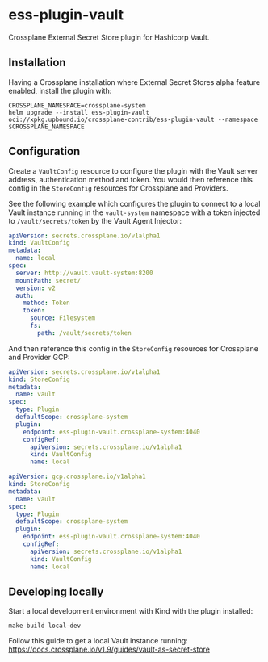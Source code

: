 # ess-plugin-vault

Crossplane External Secret Store plugin for Hashicorp Vault.

## Installation

Having a Crossplane installation where External Secret Stores alpha feature enabled, install the plugin with:

```
CROSSPLANE_NAMESPACE=crossplane-system
helm upgrade --install ess-plugin-vault oci://xpkg.upbound.io/crossplane-contrib/ess-plugin-vault --namespace $CROSSPLANE_NAMESPACE
```

## Configuration

Create a `VaultConfig` resource to configure the plugin with the Vault server
address, authentication method and token. You would then reference this config
in the `StoreConfig` resources for Crossplane and Providers.

See the following example which configures the plugin to connect to a local
Vault instance running in the `vault-system` namespace with a token injected to
`/vault/secrets/token` by the Vault Agent Injector:

```yaml
apiVersion: secrets.crossplane.io/v1alpha1
kind: VaultConfig
metadata:
  name: local
spec:
  server: http://vault.vault-system:8200
  mountPath: secret/
  version: v2
  auth:
    method: Token
    token:
      source: Filesystem
      fs:
        path: /vault/secrets/token
```

And then reference this config in the `StoreConfig` resources for Crossplane and
Provider GCP:

```yaml
apiVersion: secrets.crossplane.io/v1alpha1
kind: StoreConfig
metadata:
  name: vault
spec:
  type: Plugin
  defaultScope: crossplane-system
  plugin:
    endpoint: ess-plugin-vault.crossplane-system:4040
    configRef:
      apiVersion: secrets.crossplane.io/v1alpha1
      kind: VaultConfig
      name: local
```

```yaml
apiVersion: gcp.crossplane.io/v1alpha1
kind: StoreConfig
metadata:
  name: vault
spec:
  type: Plugin
  defaultScope: crossplane-system
  plugin:
    endpoint: ess-plugin-vault.crossplane-system:4040
    configRef:
      apiVersion: secrets.crossplane.io/v1alpha1
      kind: VaultConfig
      name: local
```

## Developing locally

Start a local development environment with Kind with the plugin installed:

```
make build local-dev
```

Follow this guide to get a local Vault instance running: https://docs.crossplane.io/v1.9/guides/vault-as-secret-store
